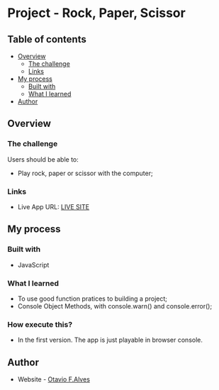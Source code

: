 # Project - Rock, Paper, Scissor

## Table of contents

- [Overview](#overview)
  - [The challenge](#the-challenge)
  - [Links](#links)
- [My process](#my-process)
  - [Built with](#built-with)
  - [What I learned](#what-i-learned)
- [Author](#author)

## Overview

### The challenge

Users should be able to:

- Play rock, paper or scissor with the computer;

### Links

- Live App URL: [LIVE SITE](otaviofigueredoalves.github.io/rock-paper-scissor)

## My process

### Built with

- JavaScript

### What I learned

- To use good function pratices to building a project;
- Console Object Methods, with console.warn() and console.error();

### How execute this?

- In the first version. The app is just playable in browser console.

## Author

- Website - [Otavio F.Alves](otaviofigueredoalves.github.io/portfolio)

